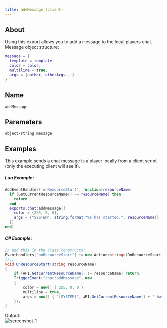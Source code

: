 ```yaml
---
title: addMessage (client)
---
```


## About
Using this export allows you to add a message to the local players chat.<br>
Message object structure:

```lua
message = {
  template = template,
  color = color,
  multiline = true,
  args = {author, otherArgs...}
}
```

## Name
```
addMessage
```

Parameters
----------

```
object/string message
```

Examples
--------

This example sends a chat message to a player locally from a client script (only the executing client will see it).

##### Lua Example:
```lua
AddEventHandler('onResourceStart', function(resourceName)
  if (GetCurrentResourceName() ~= resourceName) then
    return
  end
  exports.chat:addMessage({
    color = {255, 0, 0},
    args = {"SYSTEM", string.format("%s has started.", resourceName)}
  })
end)
```

##### C# Example:
```c#
// add this in the class constructor
EventHandlers["onResourceStart"] += new Action<string>(OnResourceStart);
//...
void OnResourceStart(string resourceName)
{
    if (API.GetCurrentResourceName() != resourceName) return;
    TriggerEvent("chat:addMessage", new
    {
        color = new[] { 255, 0, 0 },
        multiline = true,
        args = new[] { "[SYSTEM]", API.GetCurrentResourceName() + " has started." }
    });
}
```

Output:<br>
![screenshot-1](/chat_addMessage_export.png)

